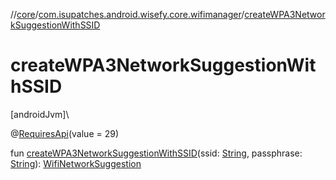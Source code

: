 //[core](../../index.md)/[com.isupatches.android.wisefy.core.wifimanager](index.md)/[createWPA3NetworkSuggestionWithSSID](create-w-p-a3-network-suggestion-with-s-s-i-d.md)

# createWPA3NetworkSuggestionWithSSID

[androidJvm]\

@[RequiresApi](https://developer.android.com/reference/kotlin/androidx/annotation/RequiresApi.html)(value = 29)

fun [createWPA3NetworkSuggestionWithSSID](create-w-p-a3-network-suggestion-with-s-s-i-d.md)(ssid: [String](https://kotlinlang.org/api/latest/jvm/stdlib/kotlin/-string/index.html), passphrase: [String](https://kotlinlang.org/api/latest/jvm/stdlib/kotlin/-string/index.html)): [WifiNetworkSuggestion](https://developer.android.com/reference/kotlin/android/net/wifi/WifiNetworkSuggestion.html)
